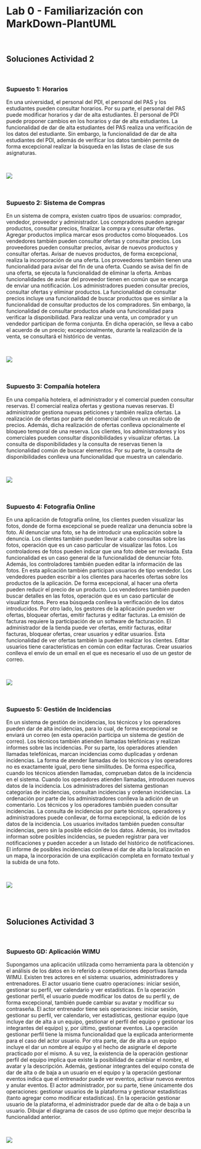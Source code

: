 # Lab 0 - Familiarización con MarkDown-PlantUML

<br>

## Soluciones Actividad 2

<br>

### Supuesto 1: Horarios
En una universidad, el personal del PDI, el personal del PAS y los estudiantes pueden consultar horarios. Por su parte, el personal del PAS puede modificar horarios y dar de alta estudiantes. El personal de PDI puede proponer cambios en los horarios y dar de alta estudiantes. La funcionalidad de dar de alta estudiantes del PAS realiza una verificación de los datos del estudiante. Sin embargo, la funcionalidad de dar de alta estudiantes del PDI, además de verificar los datos también permite de forma excepcional realizar la búsqueda en las listas de clase de sus asignaturas.

<br>

![](../out/LAB0/src/horarios/horarios.png)

<br>

### Supuesto 2: Sistema de Compras
En un sistema de compra, existen cuatro tipos de usuarios: comprador, vendedor, proveedor y administrador. Los compradores pueden agregar productos, consultar precios, finalizar la compra y consultar ofertas. Agregar productos implica marcar esos productos como bloqueados. Los vendedores también pueden consultar ofertas y consultar precios. Los proveedores pueden consultar precios, avisar de nuevos productos y consultar ofertas. Avisar de nuevos productos, de forma excepcional, realiza la incorporación de una oferta. Los proveedores también tienen una funcionalidad para avisar del fin de una oferta. Cuando se avisa del fin de una oferta, se ejecuta la funcionalidad de eliminar la oferta. Ambas funcionalidades de avisar del proveedor tienen en común que se encarga de enviar una notificación. Los administradores pueden consultar precios, consultar ofertas y eliminar productos. La funcionalidad de consultar precios incluye una funcionalidad de buscar productos que es similar a la funcionalidad de consultar productos de los compradores. Sin embargo, la funcionalidad de consultar productos añade una funcionalidad para verificar la disponibilidad. Para realizar una venta, un comprador y un vendedor participan de forma conjunta. En dicha operación, se lleva a cabo el acuerdo de un precio; excepcionalmente, durante la realización de la venta, se consultará el histórico de ventas.

<br>

![](../out/LAB0/src/sistema_de_compras/sistema_de_compras.png)

<br>

### Supuesto 3: Compañía hotelera
En una compañía hotelera, el administrador y el comercial pueden consultar reservas. El comercial realiza ofertas y gestiona nuevas reservas. El administrador gestiona nuevas peticiones y también realiza ofertas. La realización de ofertas por parte del comercial conlleva un recálculo de precios. Además, dicha realización de ofertas conlleva opcionalmente el bloqueo temporal de una reserva. Los clientes, los administradores y los comerciales pueden consultar disponibilidades y visualizar ofertas. La consulta de disponibilidades y la consulta de reservas tienen la funcionalidad común de buscar elementos. Por su parte, la consulta de disponibilidades conlleva una funcionalidad que muestra un calendario.

<br>

![](../out/LAB0/src/compania_hotelera/compania_hotelera.png)

<br>

### Supuesto 4: Fotografía Online
En una aplicación de fotografía online, los clientes pueden visualizar las fotos, donde de forma excepcional se puede realizar una denuncia sobre la foto. Al denunciar una foto, se ha de introducir una explicación sobre la denuncia. Los clientes también pueden llevar a cabo consultas sobre las fotos, operación que es un caso particular de visualizar las fotos. Los controladores de fotos pueden indicar que una foto debe ser revisada. Esta funcionalidad es un caso general de la funcionalidad de denunciar foto. Además, los controladores también pueden editar la información de las fotos. En esta aplicación también participan usuarios de tipo vendedor. Los vendedores pueden escribir a los clientes para hacerles ofertas sobre los productos de la aplicación. De forma excepcional, al hacer una oferta pueden reducir el precio de un producto. Los vendedores también pueden buscar detalles en las fotos, operación que es un caso particular de visualizar fotos. Pero esa búsqueda conlleva la verificación de los datos introducidos. Por otro lado, los gestores de la aplicación pueden ver ofertas, bloquear ofertas, emitir facturas y editar facturas. La emisión de facturas requiere la participación de un software de facturación. El administrador de la tienda puede ver ofertas, emitir facturas, editar facturas, bloquear ofertas, crear usuarios y editar usuarios. Esta funcionalidad de ver ofertas también la pueden realizar los clientes. Editar usuarios tiene características en común con editar facturas. Crear usuarios conlleva el envío de un email en el que es necesario el uso de un gestor de correo.

<br>

![](../out/LAB0/src/fotografia_online/fotografia_online.png)

<br>

### Supuesto 5: Gestión de Incidencias
En un sistema de gestión de incidencias, los técnicos y los operadores pueden dar de alta incidencias, para lo cual, de forma excepcional se enviará un correo (en esta operación participa un sistema de gestión de correo). Los técnicos también atienden llamadas telefónicas y realizan informes sobre las incidencias. Por su parte, los operadores atienden llamadas telefónicas, marcan incidencias como duplicadas y ordenan incidencias. La forma de atender llamadas de los técnicos y los operadores no es exactamente igual, pero tiene similitudes. De forma específica, cuando los técnicos atienden llamadas, comprueban datos de la incidencia en el sistema. Cuando los operadores atienden llamadas, introducen nuevos datos de la incidencia. Los administradores del sistema gestionan categorías de incidencias, consultan incidencias y ordenan incidencias. La ordenación por parte de los administradores conlleva la adición de un comentario. Los técnicos y los operadores también pueden consultar incidencias. La consulta de incidencias por parte técnicos, operadores y administradores puede conllevar, de forma excepcional, la edición de los datos de la incidencia. Los usuarios invitados también pueden consultar incidencias, pero sin la posible edición de los datos. Además, los invitados informan sobre posibles incidencias, se pueden registrar para ver notificaciones y pueden acceder a un listado del histórico de notificaciones. El informe de posibles incidencias conlleva el dar de alta la localización en un mapa, la incorporación de una explicación completa en formato textual y la subida de una foto.

<br>

![](../out/LAB0/src/gestion_de_incidencias/gestion_de_incidencias.png)

<br><br>

## Soluciones Actividad 3

<br>

### Supuesto GD: Aplicación WIMU
Supongamos una aplicación utilizada como herramienta para la obtención y el análisis de los datos en lo referido a competiciones deportivas llamada WIMU. Existen tres actores en el sistema: usuarios, administradores y entrenadores. El actor usuario tiene cuatro operaciones: iniciar sesión, gestionar su perfil, ver calendario y ver estadísticas. En la operación gestionar perfil, el usuario puede modificar los datos de su perfil y, de forma excepcional, también puede cambiar su avatar y modificar su contraseña. El actor entrenador tiene seis operaciones: iniciar sesión, gestionar su perfil, ver calendario, ver estadísticas, gestionar equipo (que incluye dar de alta a un equipo, gestionar el perfil del equipo y gestionar los integrantes del equipo) y, por último, gestionar eventos. La operación gestionar perfil tiene la misma funcionalidad que la explicada anteriormente para el caso del actor usuario. Por otra parte, dar de alta a un equipo incluye el dar un nombre al equipo y el hecho de asignarle el deporte practicado por el mismo. A su vez, la existencia de la operación gestionar perfil del equipo implica que existe la posibilidad de cambiar el nombre, el avatar y la descripción. Además, gestionar integrantes del equipo consta de dar de alta o de baja a un usuario en el equipo  y la operación gestionar eventos indica que el entrenador puede ver eventos, activar nuevos eventos y anular eventos. El actor administrador, por su parte, tiene únicamente dos operaciones: gestionar usuarios de la plataforma y gestionar estadísticas (tanto agregar como modificar estadísticas). En la operación gestionar usuario de la plataforma, el administrador puede dar de alta o de baja a un usuario. Dibujar el diagrama de casos de uso óptimo que mejor describa la funcionalidad anterior.

<br>

![](../out/LAB0/src/aplicacion_gd/aplicacion_gd.png)

<br>
